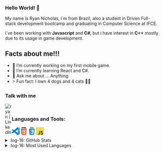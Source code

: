 ### Hello World! 👋

My name is Ryan Nicholas, i`m from Brazil, also a student in Driven Full-stack development bootcamp and graduating in Computer Science at IFCE.

I`ve been working with **Javascript** and **C#**, but i have interest in  **C++** mostly due to its usage in game development.

## Facts about me!!!
- 🔭 I’m currently working on my first mobile game.
- 🌱 I’m currently learning React and C#.
- 💬 Ask me about ... Anything
- ⚡ Fun fact: I own 4 dogs and 4 cats 🐶😻

### Talk with me

[<img align="left" alt="ryan | LinkedIn" width="22px" src="https://cdn.jsdelivr.net/npm/simple-icons@v3/icons/linkedin.svg" />][linkedin]

<br />

### Languages and Tools:

<img align="left" alt="Visual Studio Code" width="26px" src="https://raw.githubusercontent.com/github/explore/80688e429a7d4ef2fca1e82350fe8e3517d3494d/topics/visual-studio-code/visual-studio-code.png" />
<img align="left" alt="HTML5" width="26px" src="https://raw.githubusercontent.com/github/explore/80688e429a7d4ef2fca1e82350fe8e3517d3494d/topics/html/html.png" />
<img align="left" alt="CSS3" width="26px" src="https://raw.githubusercontent.com/github/explore/80688e429a7d4ef2fca1e82350fe8e3517d3494d/topics/css/css.png" />
<img align="left" alt="JavaScript" width="26px" src="https://raw.githubusercontent.com/github/explore/80688e429a7d4ef2fca1e82350fe8e3517d3494d/topics/javascript/javascript.png" />

<br />
<br />

<details>
  <summary>:log-16: GitHub Stats</summary>

  <img align="left" alt="My GitHub Stats" src="https://github-readme-stats.vercel.app/api?username=fknight-cyber&show_icons=true&hide_border=true" />

</details>

<details>
  <summary>:log-16: Most Used Languages</summary>

<img align="left" alt="My's GitHub Top Languages" src="https://github-readme-stats.vercel.app/api/top-langs/?username=fknight-cyber" />

</details>


[linkedin]: https://www.linkedin.com/in/ryan-nicholas-15ba51158/
